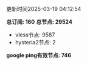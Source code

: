 更新时间2025-03-19 04:12:54

**总订阅: 160**
**总节点: 29524**
- vless节点: 9587
- hysteria2节点: 2

**google ping有效节点: 746**
